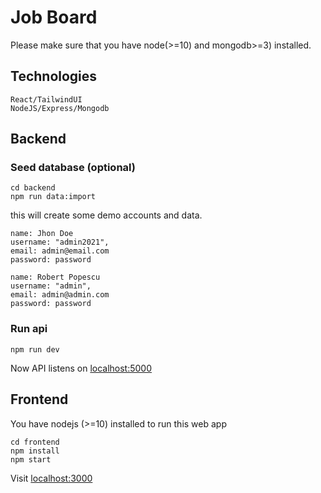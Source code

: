 # Job Board

Please make sure that you have node(>=10) and mongodb>=3) installed.

## Technologies

```
React/TailwindUI
NodeJS/Express/Mongodb
```

## Backend

### Seed database (optional)

```
cd backend
npm run data:import
```

this will create some demo accounts and data.

```
name: Jhon Doe
username: "admin2021",
email: admin@email.com
password: password

name: Robert Popescu
username: "admin",
email: admin@admin.com
password: password
```

### Run api

```
npm run dev
```

Now API listens on [localhost:5000](http://localhost:5000)

## Frontend

You have nodejs (>=10) installed to run this web app

```
cd frontend
npm install
npm start
```

Visit [localhost:3000](http://localhost:3000)
